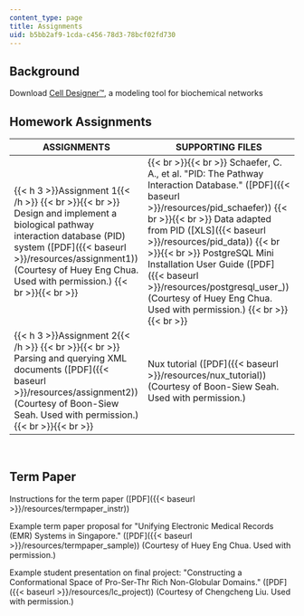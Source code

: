 ```yaml
---
content_type: page
title: Assignments
uid: b5bb2af9-1cda-c456-78d3-78bcf02fd730
---
```


Background
----------

Download [Cell Designer™](http://www.celldesigner.org/), a modeling tool for biochemical networks

Homework Assignments
--------------------

| ASSIGNMENTS | SUPPORTING FILES |
| --- | --- |
| {{< h 3 >}}Assignment 1{{< /h >}} {{< br >}}{{< br >}} Design and implement a biological pathway interaction database (PID) system ([PDF]({{< baseurl >}}/resources/assignment1)) (Courtesy of Huey Eng Chua. Used with permission.) {{< br >}}{{< br >}}  |  {{< br >}}{{< br >}} Schaefer, C. A., et al. "PID: The Pathway Interaction Database." ([PDF]({{< baseurl >}}/resources/pid_schaefer)) {{< br >}}{{< br >}} Data adapted from PID ([XLS]({{< baseurl >}}/resources/pid_data)) {{< br >}}{{< br >}} PostgreSQL Mini Installation User Guide ([PDF]({{< baseurl >}}/resources/postgresql_user_)) (Courtesy of Huey Eng Chua. Used with permission.) {{< br >}}{{< br >}}  |
| {{< h 3 >}}Assignment 2{{< /h >}} {{< br >}}{{< br >}} Parsing and querying XML documents ([PDF]({{< baseurl >}}/resources/assignment2)) (Courtesy of Boon-Siew Seah. Used with permission.) {{< br >}}{{< br >}}  | Nux tutorial ([PDF]({{< baseurl >}}/resources/nux_tutorial)) (Courtesy of Boon-Siew Seah. Used with permission.) 

  
 

Term Paper
----------

Instructions for the term paper ([PDF]({{< baseurl >}}/resources/termpaper_instr))

Example term paper proposal for "Unifying Electronic Medical Records (EMR) Systems in Singapore." ([PDF]({{< baseurl >}}/resources/termpaper_sample)) (Courtesy of Huey Eng Chua. Used with permission.)

Example student presentation on final project: "Constructing a Conformational Space of Pro-Ser-Thr Rich Non-Globular Domains." ([PDF]({{< baseurl >}}/resources/lc_project)) (Courtesy of Chengcheng Liu. Used with permission.)
